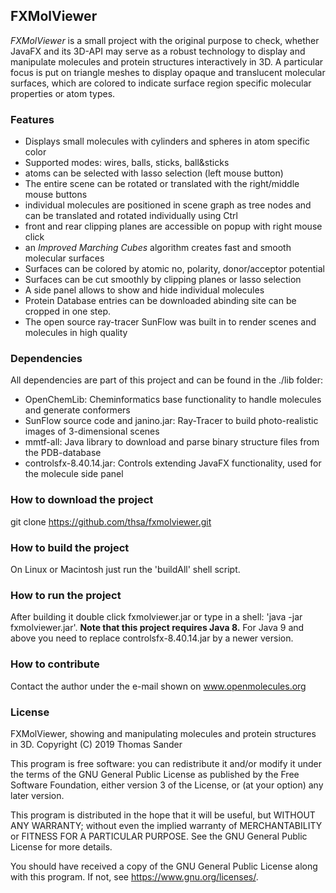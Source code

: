 ## FXMolViewer

*FXMolViewer* is a small project with the original purpose to check, whether JavaFX and its 3D-API may serve as a robust technology to display and manipulate molecules and protein structures interactively in 3D. A particular focus is put on triangle meshes to display opaque and translucent molecular surfaces, which are colored to indicate surface region specific molecular properties or atom types.


### Features

* Displays small molecules with cylinders and spheres in atom specific color
* Supported modes: wires, balls, sticks, ball&sticks
* atoms can be selected with lasso selection (left mouse button)
* The entire scene can be rotated or translated with the right/middle mouse buttons
* individual molecules are positioned in scene graph as tree nodes and can be translated and rotated individually using Ctrl
* front and rear clipping planes are accessible on popup with right mouse click
* an *Improved Marching Cubes* algorithm creates fast and smooth molecular surfaces
* Surfaces can be colored by atomic no, polarity, donor/acceptor potential
* Surfaces can be cut smoothly by clipping planes or lasso selection
* A side panel allows to show and hide individual molecules
* Protein Database entries can be downloaded abinding site can be cropped in one step.
* The open source ray-tracer SunFlow was built in to render scenes and molecules in high quality


### Dependencies

All dependencies are part of this project and can be found in the ./lib folder:
* OpenChemLib: Cheminformatics base functionality to handle molecules and generate conformers
* SunFlow source code and janino.jar: Ray-Tracer to build photo-realistic images of 3-dimensional scenes
* mmtf-all: Java library to download and parse binary structure files from the PDB-database
* controlsfx-8.40.14.jar: Controls extending JavaFX functionality, used for the molecule side panel


### How to download the project

git clone https://github.com/thsa/fxmolviewer.git


### How to build the project

On Linux or Macintosh just run the 'buildAll' shell script.


### How to run the project

After building it double click fxmolviewer.jar or type in a shell: 'java -jar fxmolviewer.jar'. **Note that this project requires Java 8.** For Java 9 and above you need to replace controlsfx-8.40.14.jar by a newer version.


### How to contribute

Contact the author under the e-mail shown on www.openmolecules.org


### License

FXMolViewer, showing and manipulating molecules and protein structures in 3D.
Copyright (C) 2019 Thomas Sander

This program is free software: you can redistribute it and/or modify
it under the terms of the GNU General Public License as published by
the Free Software Foundation, either version 3 of the License, or
(at your option) any later version.

This program is distributed in the hope that it will be useful,
but WITHOUT ANY WARRANTY; without even the implied warranty of
MERCHANTABILITY or FITNESS FOR A PARTICULAR PURPOSE.  See the
GNU General Public License for more details.

You should have received a copy of the GNU General Public License
along with this program.  If not, see <https://www.gnu.org/licenses/>.
